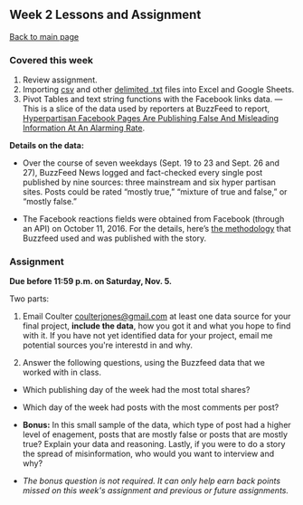 ## Week 2 Lessons and Assignment
[Back to main page](https://coulterjones.github.io/New-School-NND-III-lichter/)

### Covered this week 
1. Review assignment.
2. Importing [csv](https://github.com/CoulterJones/New-School/blob/master/Data/Importing/facebook-fact-check%20-%20facebook-fact-check.csv) and other [delimited .txt](https://raw.githubusercontent.com/CoulterJones/New-School/master/Data/Importing/DRUG12Q3.TXT) files into Excel and Google Sheets.
3. Pivot Tables and text string functions with the Facebook links data. 
 &mdash; This is a slice of the data used by reporters at BuzzFeed to report, [Hyperpartisan Facebook Pages Are Publishing False And Misleading Information At An Alarming Rate](https://www.buzzfeed.com/craigsilverman/partisan-fb-pages-analysis?utm_term=.qdLMPW0YE#.inaqzbBa0). 

**Details on the data:**

* Over the course of seven weekdays (Sept. 19 to 23 and Sept. 26 and 27), BuzzFeed News logged and fact-checked every single post published by nine sources: three mainstream and six hyper partisan sites. Posts could be rated “mostly true,” “mixture of true and false,” or “mostly false.”

* The Facebook reactions fields were obtained from Facebook (through an API) on October 11, 2016. For the details, here’s [the methodology](https://github.com/BuzzFeedNews/2016-10-facebook-fact-check) that Buzzfeed used and was published with the story.

### Assignment 
**Due before 11:59 p.m. on Saturday, Nov. 5.**

Two parts:

1. Email Coulter [coulterjones@gmail.com](mailto:coulterjones@gmail.com) at least one data source for your final project, **include the data**, how you got it and what you hope to find with it. If you have not yet identified data for your project, email me potential sources you're interestd in and why.

2. Answer the following questions, using the Buzzfeed data that we worked with in class.

 * Which publishing day of the week had the most total shares?

 * Which day of the week had posts with the most comments per post? 

 * **Bonus:** In this small sample of the data, which type of post had a higher level of enagement, posts that are mostly false or posts that are mostly true? Explain your data and reasoning. Lastly, if you were to do a story the spread of misinformation, who would you want to interview and why? 

* _The bonus question is not required. It can only help earn back points missed on this week's assignment and previous or future assignments._